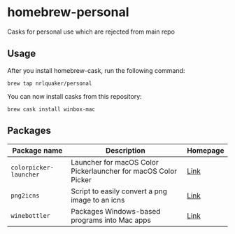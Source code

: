 # homebrew-personal

Casks for personal use which are rejected from main repo

## Usage

After you install homebrew-cask, run the following command:

`brew tap nrlquaker/personal`

You can now install casks from this repository:

`brew cask install winbox-mac`

## Packages

| Package name           | Description                              | Homepage                                 |
| ---------------------- | ---------------------------------------- | ---------------------------------------- |
| `colorpicker-launcher` | Launcher for macOS Color Pickerlauncher for macOS Color Picker | [Link](https://github.com/nrlquaker/color-picker-launcher) |
| `png2icns`             | Script to easily convert a png image to an icns | [Link](https://github.com/bitboss-ca/png2icns) |
| `winebottler`          | Packages Windows-based programs into Mac apps | [Link](http://winebottler.kronenberg.org) |
